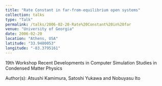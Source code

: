 ```yaml
---
title: "Rate Constant in far-from-equilibrium open systems"
collection: talks
type: "Talk"
permalink: /talks/2006-02-20-Rate%20Constant%20in%20far
venue: "University of Georgia"
date: 2006-02-20
location: "Athens, USA"
latitude: "33.9480053"
longitude: "-83.3795161"
---
```


19th Workshop Recent Developments in Computer Simulation Studies in Condensed Matter Physics

Author(s): Atsushi Kamimura, Satoshi Yukawa and Nobuyasu Ito

